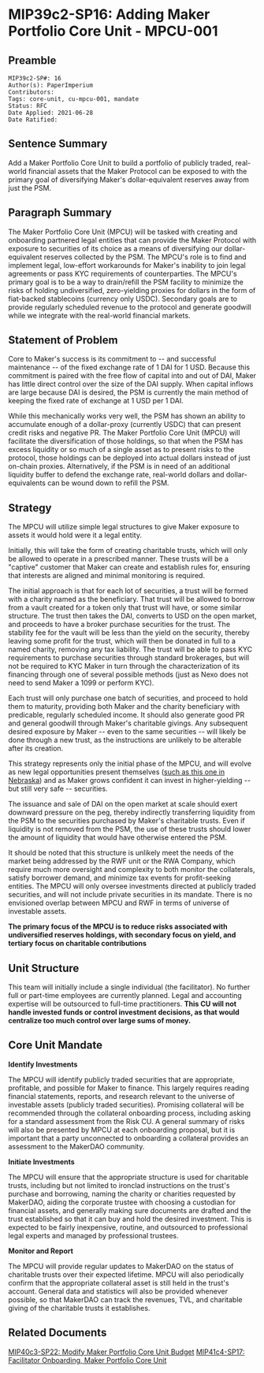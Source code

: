 # MIP39c2-SP16: Adding Maker Portfolio Core Unit - MPCU-001

## Preamble

```
MIP39c2-SP#: 16
Author(s): PaperImperium
Contributors:
Tags: core-unit, cu-mpcu-001, mandate
Status: RFC
Date Applied: 2021-06-28
Date Ratified:
```

## Sentence Summary

Add a Maker Portfolio Core Unit to build a portfolio of publicly traded, real-world financial assets that the Maker Protocol can be exposed to with the primary goal of diversifying Maker's dollar-equivalent reserves away from just the PSM.

## Paragraph Summary

The Maker Portfolio Core Unit (MPCU) will be tasked with creating and onboarding partnered legal entities that can provide the Maker Protocol with exposure to securities of its choice as a means of diversifying our dollar-equivalent reserves collected by the PSM. The MPCU's role is to find and implement legal, low-effort workarounds for Maker's inability to join legal agreements or pass KYC requirements of counterparties. The MPCU's primary goal is to be a way to drain/refill the PSM facility to minimize the risks of holding undiversified, zero-yielding proxies for dollars in the form of fiat-backed stablecoins (currency only USDC). Secondary goals are to provide regularly scheduled revenue to the protocol and generate goodwill while we integrate with the real-world financial markets.

## Statement of Problem

Core to Maker's success is its commitment to -- and successful maintenance -- of the fixed exchange rate of 1 DAI for 1 USD. Because this commitment is paired with the free flow of capital into and out of DAI, Maker has little direct control over the size of the DAI supply. When capital inflows are large because DAI is desired, the PSM is currently the main method of keeping the fixed rate of exchange at 1 USD per 1 DAI. 

While this mechanically works very well, the PSM has shown an ability to accumulate enough of a dollar-proxy (currently USDC) that can present credit risks and negative PR. The Maker Portfolio Core Unit (MPCU) will facilitate the diversification of those holdings, so that when the PSM has excess liquidity or so much of a single asset as to present risks to the protocol, those holdings can be deployed into actual dollars instead of just on-chain proxies. Alternatively, if the PSM is in need of an additional liquidity buffer to defend the exchange rate, real-world dollars and dollar-equivalents can be wound down to refill the PSM.

## Strategy

The MPCU will utilize simple legal structures to give Maker exposure to assets it would hold were it a legal entity.

Initially, this will take the form of creating charitable trusts, which will only be allowed to operate in a prescribed manner. These trusts will be a "captive" customer that Maker can create and establish rules for, ensuring that interests are aligned and minimal monitoring is required.

The initial approach is that for each lot of securities, a trust will be formed with a charity named as the beneficiary. That trust will be allowed to borrow from a vault created for a token only that trust will have, or some similar structure. The trust then takes the DAI, converts to USD on the open market, and proceeds to have a broker purchase securities for the trust. The stability fee for the vault will be less than the yield on the security, thereby leaving some profit for the trust, which will then be donated in full to a named charity, removing any tax liability. The trust will be able to pass KYC requirements to purchase securities through standard brokerages, but will not be required to KYC Maker in turn through the characterization of its financing through one of several possible methods (just as Nexo does not need to send Maker a 1099 or perform KYC).

Each trust will only purchase one batch of securities, and proceed to hold them to maturity, providing both Maker and the charity beneficiary with predicable, regularly scheduled income. It should also generate good PR and general goodwill through Maker's charitable givings. Any subsequent desired exposure by Maker -- even to the same securities -- will likely be done through a new trust, as the instructions are unlikely to be alterable after its creation.

This strategy represents only the initial phase of the MPCU, and will evolve as new legal opportunities present themselves ([such as this one in Nebraska](https://nebraskalegislature.gov/FloorDocs/107/PDF/Slip/LB649.pdf)) and as Maker grows confident it can invest in higher-yielding -- but still very safe -- securities.

The issuance and sale of DAI on the open market at scale should exert downward pressure on the peg, thereby indirectly transferring liquidity from the PSM to the securities purchased by Maker's charitable trusts. Even if liquidity is not removed from the PSM, the use of these trusts should lower the amount of liquidity that would have otherwise entered the PSM.

It should be noted that this structure is unlikely meet the needs of the market being addressed by the RWF unit or the RWA Company, which require much more oversight and complexity to both monitor the collaterals, satisfy borrower demand, and minimize tax events for profit-seeking entities. The MPCU will only oversee investments directed at publicly traded securities, and will not include private securities in its mandate. There is no envisioned overlap between MPCU and RWF in terms of universe of investable assets. 

**The primary focus of the MPCU is to reduce risks associated with undiversified reserves holdings, with secondary focus on yield, and tertiary focus on charitable contributions**

## Unit Structure

This team will initially include a single individual (the facilitator). No further full or part-time employees are currently planned. Legal and accounting expertise will be outsourced to full-time practitioners. **This CU will not handle invested funds or control investment decisions, as that would centralize too much control over large sums of money.**

## Core Unit Mandate

**Identify Investments**

The MPCU will identify publicly traded securities that are appropriate, profitable, and possible for Maker to finance. This largely requires reading financial statements, reports, and research relevant to the universe of investable assets (publicly traded securities). Promising collateral will be recommended through the collateral onboarding process, including asking for a standard assessment from the Risk CU. A general summary of risks will also be presented by MPCU at each onboarding proposal, but it is important that a party unconnected to onboarding a collateral provides an assessment to the MakerDAO community.

**Initiate Investments**

The MPCU will ensure that the appropriate structure is used for charitable trusts, including but not limited to ironclad instructions on the trust's purchase and borrowing, naming the charity or charities requested by MakerDAO, aiding the corporate trustee with choosing a custodian for financial assets, and generally making sure documents are drafted and the trust established so that it can buy and hold the desired investment. This is expected to be fairly inexpensive, routine, and outsourced to professional legal experts and managed by professional trustees.

**Monitor and Report**

The MPCU will provide regular updates to MakerDAO on the status of charitable trusts over their expected lifetime. MPCU will also periodically confirm that the appropriate collateral asset is still held in the trust's account. General data and statistics will also be provided whenever possible, so that MakerDAO can track the revenues, TVL, and charitable giving of the charitable trusts it establishes.

## Related Documents
[MIP40c3-SP22: Modify Maker Portfolio Core Unit Budget](https://forum.makerdao.com/t/mip40c3-sp15-modify-maker-portfolio-core-unit-budget/8998)
[MIP41c4-SP17: Facilitator Onboarding, Maker Portfolio Core Unit](https://forum.makerdao.com/t/mip41c4-sp13-facilitator-onboarding-maker-portfolio-core-unit/8997)

